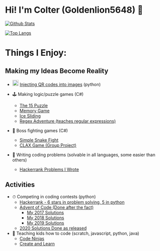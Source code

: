# Hi! I'm Colter (Goldenlion5648) 👋

[![Github Stats](https://github-readme-stats.vercel.app/api?username=Goldenlion5648&show_icons=true&theme=buefy)](https://github.com/Goldenlion5648/)

[![Top Langs](https://github-readme-stats.vercel.app/api/top-langs/?username=Goldenlion5648&show_icons=true&theme=buefy&layout=compact)](https://github.com/Goldenlion5648/)

# Things I Enjoy:

## Making my Ideas Become Reality
 - <img src="https://user-images.githubusercontent.com/32916571/99159709-1fd23680-26ad-11eb-8211-8a98997e9c20.png" alt="alt text" width="20" height="20"> [Injecting QR codes into images](https://github.com/Goldenlion5648/ImageEditingScripts) (python)
<!--  - 📂 General automation (file creation, test case generation [shell/ python]) 
   * [Create template files for coding contests](https://github.com/Goldenlion5648/AutomationScripts)
   * [Hackerrank file gen](https://github.com/Goldenlion5648/HackerrankFileGenerators) -->
 - 🕹  Making logic/puzzle games (C#)
   - [The 15 Puzzle](https://github.com/Goldenlion5648/PictureTiles)
   - [Memory Game](https://github.com/Goldenlion5648/MemoryRooms)
   - [Ice Sliding](https://github.com/Goldenlion5648/GridFreeFriction)
   - [Regex Adventure (teaches regular expressions)](https://goldenlion5648.itch.io/regex-adventure)
   
 - 👺 Boss fighting games (C#)
   - [Simple Snake Fight](https://github.com/Goldenlion5648/RobotBosses)
   - [CLAX Game (Group Project)](https://sccapstone.github.io/CLAX-Game/)

 - 🧩 Writing coding problems (solvable in all languages, some easier than others)
   - [Hackerrank Problems I Wrote](https://www.hackerrank.com/contests/problemsolvingclass/challenges)
 
## Activities
 - ⏱ Competing in coding contests (python)
   - [Hackerrank - 6 stars in problem solving, 5 in python](https://www.hackerrank.com/ColterB?hr_r=1)
   - [Advent of Code (Done after the fact)](https://adventofcode.com/)
     - [My 2017 Solutions](https://github.com/Goldenlion5648/AdventOfCode2017)
     - [My 2018 Solutions](https://github.com/Goldenlion5648/AdventOfCode2018)
     - [My 2019 Solutions](https://github.com/Goldenlion5648/AdventOfCode2019)
   - [2020 Solutions Done as released](https://github.com/Goldenlion5648/AdventOfCode2020Live)
 - 🏫 Teaching kids how to code (scratch, javascript, python, java)
   - [Code Ninjas](https://www.codeninjas.com/)
   - [Create and Learn](https://www.create-learn.us/)
   
 
 

<!--
**Goldenlion5648/goldenlion5648** is a ✨ _special_ ✨ repository because its `README.md` (this file) appears on your GitHub profile.

Here are some ideas to get you started:

- 🔭 I’m currently working on ...
- 🌱 I’m currently learning ...
- 👯 I’m looking to collaborate on ...
- 🤔 I’m looking for help with ...
- 💬 Ask me about ...
- 📫 How to reach me: ...
- 😄 Pronouns: ...
- ⚡ Fun fact: ...
-->
